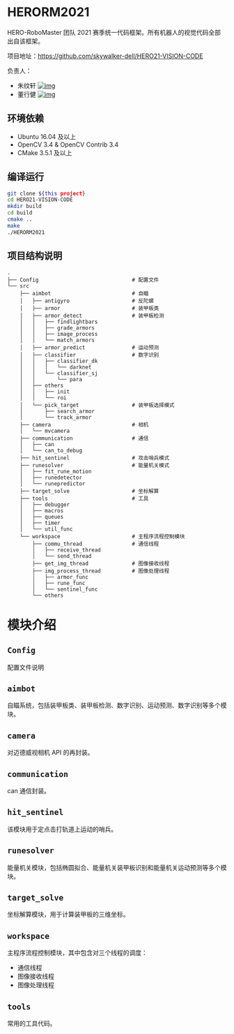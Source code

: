 # HERORM2021

HERO-RoboMaster 团队 2021 赛季统一代码框架。所有机器人的视觉代码全部出自该框架。

项目地址：https://github.com/skywalker-dell/HERO21-VISION-CODE

负责人：

- 朱纹轩  [![img](https://img.shields.io/badge/github-skywalker--dell-green.svg?logo=github)](https://github.com/skywalker-dell)
- 董行健  [![img](https://img.shields.io/badge/github-dannydxj-green.svg?logo=github)](https://github.com/dannydxj)

## 环境依赖

- Ubuntu 16.04 及以上
- OpenCV 3.4 & OpenCV Contrib 3.4
- CMake 3.5.1 及以上

## 编译运行

```sh
git clone ${this project}
cd HERO21-VISION-CODE
mkdir build
cd build
cmake ..
make
./HERORM2021
```

## 项目结构说明

```
.
├── Config								# 配置文件
└── src
    ├── aimbot							# 自瞄
    │   ├── antigyro					# 反陀螺
    │   ├── armor						# 装甲板类
    │   ├── armor_detect				# 装甲板检测
    │   │   ├── findlightbars
    │   │   ├── grade_armors
    │   │   ├── image_process
    │   │   └── match_armors
    │   ├── armor_predict				# 运动预测
    │   ├── classifier					# 数字识别
    │   │   ├── classifier_dk
    │   │   │   └── darknet
    │   │   └── classifier_sj
    │   │       └── para
    │   ├── others
    │   │   ├── init
    │   │   └── roi
    │   └── pick_target					# 装甲板选择模式
    │       ├── search_armor
    │       └── track_armor
    ├── camera							# 相机
    │   └── mvcamera
    ├── communication					# 通信
    │   ├── can
    │   └── can_to_debug
    ├── hit_sentinel					# 攻击哨兵模式
    ├── runesolver						# 能量机关模式
    │   ├── fit_rune_motion
    │   ├── runedetector
    │   └── runepredictor
    ├── target_solve					# 坐标解算
    ├── tools							# 工具
    │   ├── debugger
    │   ├── macros
    │   ├── queues
    │   ├── timer
    │   └── util_func
    └── workspace						# 主程序流程控制模块
        ├── commu_thread				# 通信线程
        │   ├── receive_thread
        │   └── send_thread
        ├── get_img_thread				# 图像接收线程
        ├── img_process_thread			# 图像处理线程
        │   ├── armor_func
        │   ├── rune_func
        │   └── sentinel_func
        └── others
```

# 模块介绍

## `Config`

配置文件说明

## `aimbot`

自瞄系统，包括装甲板类、装甲板检测、数字识别、运动预测、数字识别等多个模块。

## `camera`

对迈德威视相机 API 的再封装。

## `communication`

can 通信封装。

## `hit_sentinel`

该模块用于定点击打轨道上运动的哨兵。

## `runesolver`

能量机关模块，包括椭圆拟合、能量机关装甲板识别和能量机关运动预测等多个模块。

## `target_solve`

坐标解算模块，用于计算装甲板的三维坐标。

## `workspace`

主程序流程控制模块，其中包含对三个线程的调度：

- 通信线程
- 图像接收线程
- 图像处理线程

## `tools`

常用的工具代码。
